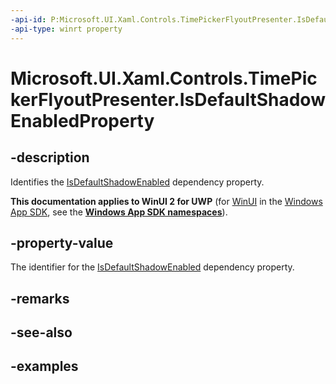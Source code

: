 ```yaml
---
-api-id: P:Microsoft.UI.Xaml.Controls.TimePickerFlyoutPresenter.IsDefaultShadowEnabledProperty
-api-type: winrt property
---
```


<!-- Property syntax.
public DependencyProperty IsDefaultShadowEnabledProperty { get; }
-->

# Microsoft.UI.Xaml.Controls.TimePickerFlyoutPresenter.IsDefaultShadowEnabledProperty

## -description

Identifies the [IsDefaultShadowEnabled](timepickerflyoutpresenter_isdefaultshadowenabled.md) dependency property.

**This documentation applies to WinUI 2 for UWP** (for [WinUI](/windows/apps/winui/winui3/) in the [Windows App SDK](/windows/apps/windows-app-sdk/), see the **[Windows App SDK namespaces](/windows/windows-app-sdk/api/winrt/)**).

## -property-value

The identifier for the [IsDefaultShadowEnabled](timepickerflyoutpresenter_isdefaultshadowenabled.md) dependency property.

## -remarks

## -see-also

## -examples

